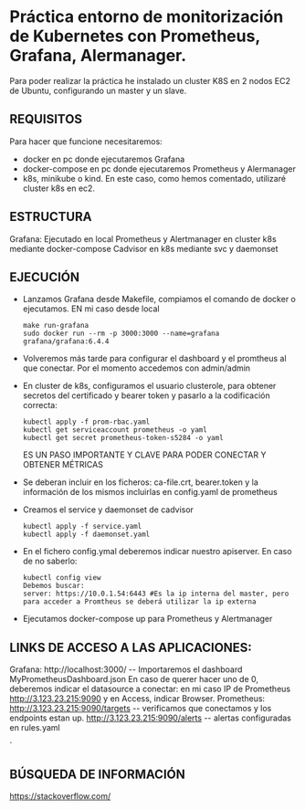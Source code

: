 # Práctica entorno de monitorización de Kubernetes con Prometheus, Grafana, Alermanager.

Para poder realizar la práctica he instalado un cluster K8S en 2 nodos EC2 de Ubuntu, configurando un master y un slave.


## REQUISITOS

Para hacer que funcione necesitaremos:

  - docker en pc donde ejecutaremos Grafana
  - docker-compose en pc donde ejecutaremos Prometheus y Alermanager
  - k8s, minikube o kind. En este caso, como hemos comentado, utilizaré cluster k8s en ec2.

## ESTRUCTURA


Grafana: Ejecutado en local
Prometheus y Alertmanager en cluster k8s mediante docker-compose
Cadvisor en k8s mediante svc y daemonset

## EJECUCIÓN

  - Lanzamos Grafana desde Makefile, compiamos el comando de docker o ejecutamos. EN mi caso desde local
    ```
    make run-grafana
    sudo docker run --rm -p 3000:3000 --name=grafana grafana/grafana:6.4.4
    ```
  - Volveremos más tarde para configurar el dashboard y el promtheus al que conectar. Por el momento accedemos con admin/admin
  - En cluster de k8s, configuramos el usuario clusterole, para obtener secretos del certificado y bearer token y pasarlo a la codificación correcta:
    ```
    kubectl apply -f prom-rbac.yaml
    kubectl get serviceaccount prometheus -o yaml
    kubectl get secret prometheus-token-s5284 -o yaml
    ```
    ES UN PASO IMPORTANTE Y CLAVE PARA PODER CONECTAR Y OBTENER MÉTRICAS
  - Se deberan incluir en los ficheros: ca-file.crt, bearer.token y la información de los mismos incluirlas en config.yaml de prometheus
  - Creamos el service y daemonset de cadvisor
    ```
    kubectl apply -f service.yaml 
    kubectl apply -f daemonset.yaml
    ```
  - En el fichero config.ymal deberemos indicar nuestro apiserver. En caso de no saberlo:
  
    ```
    kubectl config view
    Debemos buscar: 
    server: https://10.0.1.54:6443 #Es la ip interna del master, pero para acceder a Promtheus se deberá utilizar la ip externa
    ```
  - Ejecutamos docker-compose up para Prometheus y Alertmanager 


## LINKS DE ACCESO A LAS APLICACIONES:

Grafana:    http://localhost:3000/ -- Importaremos el dashboard MyPrometheusDashboard.json
En caso de querer hacer uno de 0, deberemos indicar el datasource a conectar: en mi caso IP de Prometheus 
            http://3.123.23.215:9090 y en Access, indicar Browser.
Prometheus: http://3.123.23.215:9090/targets -- verificamos que conectamos y los endpoints estan up.
            http://3.123.23.215:9090/alerts -- alertas configuradas en rules.yaml

  `

## BÚSQUEDA DE INFORMACIÓN
  
   https://stackoverflow.com/

